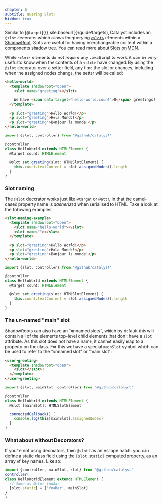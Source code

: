 ```yaml
---
chapter: 6
subtitle: Quering Slots
hidden: true
---
```


Similar to [`@target`]({{ site.baseurl }}/guide/targets), Catalyst includes an `@slot` decorator which allows for querying [`<slot>`](https://developer.mozilla.org/en-US/docs/Web/HTML/Element/Slot) elements within a [ShadowRoot](https://developer.mozilla.org/en-US/docs/Web/API/ShadowRoot). Slots are useful for having interchangeable content within a components shadow tree. You can read more about [Slots on MDN](https://developer.mozilla.org/en-US/docs/Web/HTML/Element/Slot).

While `<slot>` elements do not require any JavaScript to work, it can be very useful to know when the contents of a `<slot>` have changed. By using the `@slot` decorator over a setter field, any time the slot or changes, including when the assigned nodes change, the setter will be called:

```html
<hello-world>
  <template shadowroot="open">
    <slot name="greeting"></slot>

    We have <span data-target="hello-world.count">0</span> greetings!
  </template>

  <p slot="greeting">Hello World!</p>
  <p slot="greeting">Hola Mundo!</p>
  <p slot="greeting">Bonjour le monde!</p>
</hello-world>
```

```typescript
import {slot, controller} from '@github/catalyst'

@controller
class HelloWorld extends HTMLElement {
  @target count: HTMLElement

  @slot set greeting(slot: HTMLSlotElement) {
    this.count.textContent = slot.assignedNodes().length
  }
}
```

### Slot naming

The `@slot` decorator works just like `@target` or `@attr`, in that the camel-cased property name is _dasherized_ when serialised to HTML. Take a look at the following examples:

```html
<slot-naming-example>
  <template shadowroot="open">
    <slot name="hello-world"></slot>
    <slot name=""></slot>
  </template>

  <p slot="greeting">Hello World!</p>
  <p slot="greeting">Hola Mundo!</p>
  <p slot="greeting">Bonjour le monde!</p>
</hello-world>
```

```typescript
import {slot, controller} from '@github/catalyst'

@controller
class HelloWorld extends HTMLElement {
  @target count: HTMLElement

  @slot set greeting(slot: HTMLSlotElement) {
    this.count.textContent = slot.assignedNodes().length
  }
}
```


### The un-named "main" slot

ShadowRoots can also have an "unnamed slots", which by default this will contain all of the elements top-level child elements that don't have a `slot` attribute. As this slot does not have a name, it cannot easily map to a property on the class. For this we have a special `mainSlot` symbol which can be used to refer to the "unnamed slot" or "main slot":

```html
<user-greeting>
  <template shadowroot="open">
    <slot></slot>!
  </template>
</user-greeting>
```

```typescript
import {slot, mainSlot, controller} from '@github/catalyst'

@controller
class HelloWorld extends HTMLElement {
  @slot [mainSlot]: HTMLSlotElement

  connectedCallback() {
    console.log(this[mainSlot].assignedNodes)
  }
}
```

### What about without Decorators?

If you're not using decorators, then `@slot` has an  escape hatch: you can define a static class field using the `[slot.static]` computed property, as an array of key names. Like so:

```js
import {controller, mainSlot, slot} from '@github/catalyst'
controller(
class HelloWorldElement extends HTMLElement {
  // Same as @slot fooBar
  [slot.static] = ['fooBar', mainSlot]
}
)
```
